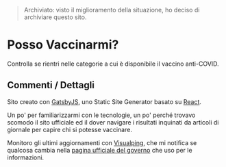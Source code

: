 > Archiviato: visto il miglioramento della situazione, ho deciso di archiviare questo sito.

# Posso Vaccinarmi?

Controlla se rientri nelle categorie a cui è disponibile il vaccino anti-COVID.

## Commenti / Dettagli

Sito creato con [GatsbyJS](https://www.gatsbyjs.com/), uno Static Site Generator
basato su [React](https://reactjs.org/).

Un po' per familiarizzarmi con le tecnologie, un po' perché trovavo scomodo il
sito ufficiale ed il dover navigare i risultati inquinati da articoli di
giornale per capire chi si potesse vaccinare.

Monitoro gli ultimi aggiornamenti con [Visualping](https://visualping.io/), che
mi notifica se qualcosa cambia nella
[pagina ufficiale del governo](https://www.salute.gov.it/portale/nuovocoronavirus/dettaglioFaqNuovoCoronavirus.jsp?lingua=italiano&id=249)
che uso per le informazioni.
